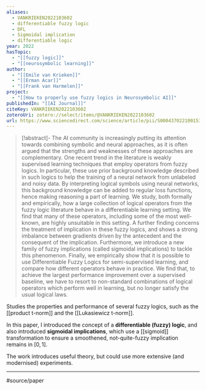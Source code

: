 ```yaml
---
aliases:
  - VANKRIEKEN2022103602
  - differentiable fuzzy logic
  - DFL
  - Sigmoidal implication
  - differentiable logic
year: 2022
hasTopic:
  - "[[fuzzy logic]]"
  - "[[neurosymbolic learning]]"
author:
  - "[[Emile van Krieken]]"
  - "[[Erman Acar]]"
  - "[[Frank van Harmelen]]"
project:
  - "[[How to properly use fuzzy logics in Neurosymbolic AI]]"
publishedIn: "[[AI Journal]]"
citeKey: VANKRIEKEN2022103602
zoteroUri: zotero://select/items/@VANKRIEKEN2022103602
url: https://www.sciencedirect.com/science/article/pii/S0004370221001533
---
```


> [!abstract]-
> The AI community is increasingly putting its attention towards combining symbolic and neural approaches, as it is often argued that the strengths and weaknesses of these approaches are complementary. One recent trend in the literature is weakly supervised learning techniques that employ operators from fuzzy logics. In particular, these use prior background knowledge described in such logics to help the training of a neural network from unlabeled and noisy data. By interpreting logical symbols using neural networks, this background knowledge can be added to regular loss functions, hence making reasoning a part of learning. We study, both formally and empirically, how a large collection of logical operators from the fuzzy logic literature behave in a differentiable learning setting. We find that many of these operators, including some of the most well-known, are highly unsuitable in this setting. A further finding concerns the treatment of implication in these fuzzy logics, and shows a strong imbalance between gradients driven by the antecedent and the consequent of the implication. Furthermore, we introduce a new family of fuzzy implications (called sigmoidal implications) to tackle this phenomenon. Finally, we empirically show that it is possible to use Differentiable Fuzzy Logics for semi-supervised learning, and compare how different operators behave in practice. We find that, to achieve the largest performance improvement over a supervised baseline, we have to resort to non-standard combinations of logical operators which perform well in learning, but no longer satisfy the usual logical laws.

Studies the properties and performance of several fuzzy logics, such as the [[product t-norm]] and the [[Lukasiewicz t-norm]].

In this paper, I introduced the concept of a **differentiable (fuzzy) logic**, and also introduced **sigmoidal implications**, which use a [[sigmoid]] transformation to ensure a smoothened, not-quite-fuzzy implication remains in $[0, 1]$. 

The work introduces useful theory, but could use more extensive (and modernised) experiments. 

--- 
#source/paper